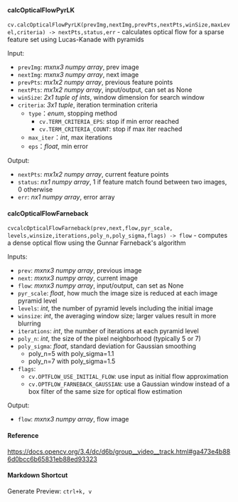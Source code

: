 #### calcOpticalFlowPyrLK
`cv.calcOpticalFlowPyrLK(prevImg,nextImg,prevPts,nextPts,winSize,maxLevel,criteria) -> nextPts,status,err` - calculates optical flow for a sparse feature set using Lucas-Kanade with pyramids

Input: 
- `prevImg`: _mxnx3 numpy array_, prev image 
- `nextImg`: _mxnx3 numpy array_, next image
- `prevPts`: _mx1x2 numpy array_, previous feature points
- `nextPts`: _mx1x2 numpy array_, input/output, can set as None
- `winSize`: _2x1 tuple of ints_, window dimension for search window
- `criteria`: _3x1 tuple_, iteration termination criteria
  - `type`：_enum_, stopping method 
    - `cv.TERM_CRITERIA_EPS`: stop if min error reached 
    - `cv.TERM_CRITERIA_COUNT`: stop if max iter reached 
  - `max_iter`：_int_, max iterations
  - `eps`：_float_, min error 

Output: 
- `nextPts`: _mx1x2 numpy array_, current feature points 
- `status`: _nx1 numpy array_, 1 if feature match found between two images, 0 otherwise
- `err`: _nx1 numpy array_, error array 

#### calcOpticalFlowFarneback
`cvcalcOpticalFlowFarneback(prev,next,flow,pyr_scale, levels,winsize,iterations,poly_n,poly_sigma,flags) -> flow` - computes a dense optical flow using the Gunnar Farneback's algorithm

Inputs: 
- `prev`: _mxnx3 numpy array_, previous image 
- `next`: _mxnx3 numpy array_, current image 
- `flow`: _mxnx3 numpy array_, input/output, can set as None
- `pyr_scale`: _float_, how much the image size is reduced at each image pyramid level
- `levels`: _int_, the number of pyramid levels including the initial image
- `winsize`: _int_, the averaging window size; larger values result in more blurring
- `iterations`: _int_, the number of iterations at each pyramid level
- `poly_n`: _int_, the size of the pixel neighborhood (typically 5 or 7)
- `poly_sigma`: _float_, standard deviation for Gaussian smoothing 
  - poly_n=5 with poly_sigma=1.1 
  - poly_n=7 with poly_sigma=1.5
- `flags`:
  - `cv.OPTFLOW_USE_INITIAL_FLOW`: use input as initial flow approximation
  - `cv.OPTFLOW_FARNEBACK_GAUSSIAN`: use a Gaussian window instead of a box filter of the same size for optical flow estimation

Output: 
- `flow`: _mxnx3 numpy array_, flow image 

#### Reference
https://docs.opencv.org/3.4/dc/d6b/group__video__track.html#ga473e4b886d0bcc6b65831eb88ed93323


#### Markdown Shortcut
Generate Preview: `ctrl+k, v`